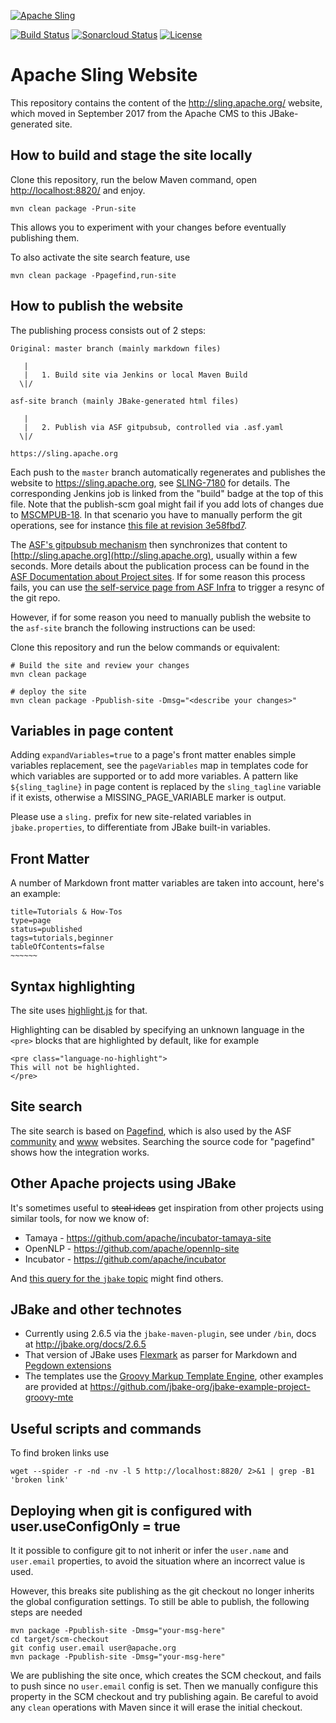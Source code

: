 [![Apache Sling](https://sling.apache.org/res/logos/sling.png)](https://sling.apache.org)

&#32;[![Build Status](https://ci-builds.apache.org/job/Sling/job/modules/job/sling-site/job/master/badge/icon)](https://ci-builds.apache.org/job/Sling/job/modules/job/sling-site/job/master/)&#32;[![Sonarcloud Status](https://sonarcloud.io/api/project_badges/measure?project=apache_sling-site&metric=alert_status)](https://sonarcloud.io/dashboard?id=apache_sling-site) [![License](https://img.shields.io/badge/License-Apache%202.0-blue.svg)](https://www.apache.org/licenses/LICENSE-2.0)

# Apache Sling Website
This repository contains the content of the http://sling.apache.org/ website, which moved in September 2017 from the Apache CMS to this JBake-generated site.

## How to build and stage the site locally  
Clone this repository, run the below Maven command, open <http://localhost:8820/> and enjoy.

    mvn clean package -Prun-site
	
This allows	you to experiment with your changes before eventually publishing them.

To also activate the site search feature, use

    mvn clean package -Ppagefind,run-site

## How to publish the website

The publishing process consists out of 2 steps:

```
Original: master branch (mainly markdown files)

   |  
   |   1. Build site via Jenkins or local Maven Build
  \|/  

asf-site branch (mainly JBake-generated html files)

   |
   |   2. Publish via ASF gitpubsub, controlled via .asf.yaml
  \|/  

https://sling.apache.org
```

Each push to the `master` branch automatically regenerates and publishes the website to <https://sling.apache.org>, see
[SLING-7180](https://issues.apache.org/jira/browse/SLING-7180) for details. The corresponding Jenkins job is linked from the "build"
badge at the top of this file.
Note that the publish-scm goal might fail if you add lots of changes due to [MSCMPUB-18](https://issues.apache.org/jira/browse/MSCMPUB-18). In that scenario you have to manually perform the git operations, see for instance [this file at revision 3e58fbd7](https://github.com/apache/sling-site/blob/3e58fbd768344d90185a2123ca30afb6ec4f9000/README.md).

The [ASF's gitpubsub mechanism](https://blogs.apache.org/infra/entry/git_based_websites_available) then synchronizes that content to [http://sling.apache.org](http://sling.apache.org), usually within a few seconds. More details about the publication process can be found in the [ASF Documentation about Project sites](https://www.apache.org/dev/project-site.html). If for some reason this process fails, you can use [the self-service page from ASF Infra](https://selfserve.apache.org/) to trigger a resync of the git repo.

However, if for some reason you need to manually publish the website to the `asf-site` branch the following instructions can be used:

Clone this repository and run the below commands or equivalent:

	# Build the site and review your changes
	mvn clean package

    # deploy the site
    mvn clean package -Ppublish-site -Dmsg="<describe your changes>"


## Variables in page content
Adding `expandVariables=true` to a page's front matter enables simple variables replacement, see the `pageVariables` map in
templates code for which variables are supported or to add more variables. A pattern like `${sling_tagline}` in page content
is replaced by the `sling_tagline` variable if it exists, otherwise a MISSING_PAGE_VARIABLE marker is output.

Please use a `sling.` prefix for new site-related variables in `jbake.properties`, to differentiate from JBake built-in variables.

## Front Matter
A number of Markdown front matter variables are taken into account, here's an example:

    title=Tutorials & How-Tos               
    type=page
    status=published
    tags=tutorials,beginner
    tableOfContents=false
    ~~~~~~

## Syntax highlighting
The site uses [highlight.js](https://highlightjs.org/) for that.

Highlighting can be disabled by specifying an unknown language in the `<pre>` blocks that are highlighted by default, like for example

    <pre class="language-no-highlight">
    This will not be highlighted.
    </pre>

## Site search

The site search is based on [Pagefind](https://pagefind.app/), which is also used by the ASF
[community](https://community.apache.org/) and [www](https://www.apache.org/) websites. Searching the source code for "pagefind" shows how the integration works.

## Other Apache projects using JBake 
It's sometimes useful to ~~steal ideas~~ get inspiration from other projects using similar tools, for now we know of:

 * Tamaya - https://github.com/apache/incubator-tamaya-site
 * OpenNLP - https://github.com/apache/opennlp-site
 * Incubator - https://github.com/apache/incubator
 
And [this query for the `jbake` topic](https://github.com/search?q=topic%3Ajbake+org%3Aapache&type=Repositories) might find others.

## JBake and other technotes
* Currently using 2.6.5 via the `jbake-maven-plugin`, see under `/bin`, docs at http://jbake.org/docs/2.6.5
* That version of JBake uses [Flexmark](https://github.com/vsch/flexmark-java) as parser for Markdown and [Pegdown extensions](https://github.com/sirthias/pegdown)
* The templates use the [Groovy Markup Template Engine](http://groovy-lang.org/templating.html#_the_markuptemplateengine), other examples are provided at https://github.com/jbake-org/jbake-example-project-groovy-mte


## Useful scripts and commands
To find broken links use

    wget --spider -r -nd -nv -l 5 http://localhost:8820/ 2>&1 | grep -B1 'broken link'

## Deploying when git is configured with user.useConfigOnly = true

It it possible to configure git to not inherit or infer the `user.name` and `user.email`
properties, to avoid the situation where an incorrect value is used.

However, this breaks site publishing as the git checkout no longer inherits the global
configuration settings. To still be able to publish, the following steps are needed

    mvn package -Ppublish-site -Dmsg="your-msg-here"
    cd target/scm-checkout
    git config user.email user@apache.org
    mvn package -Ppublish-site -Dmsg="your-msg-here"

We are publishing the site once, which creates the SCM checkout, and fails to push
since no `user.email` config is set. Then we manually configure this property in
the SCM checkout and try publishing again. Be careful to avoid any `clean` operations
with Maven since it will erase the initial checkout.
